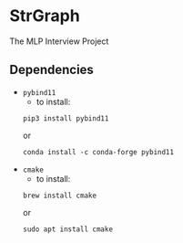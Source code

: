 # StrGraph
The MLP Interview Project


## Dependencies
- `pybind11`
    - to install:
    ```
    pip3 install pybind11
    ```
    or
    ```
    conda install -c conda-forge pybind11
    ```
- `cmake`
    - to install:
    ```
    brew install cmake
    ```
    or
    ```
    sudo apt install cmake
    ```

